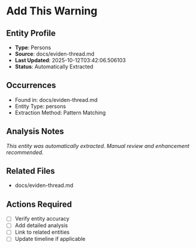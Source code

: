 # Add This Warning

## Entity Profile
- **Type**: Persons
- **Source**: docs/eviden-thread.md
- **Last Updated**: 2025-10-12T03:42:06.506103
- **Status**: Automatically Extracted

## Occurrences
- Found in: docs/eviden-thread.md
- Entity Type: persons
- Extraction Method: Pattern Matching

## Analysis Notes
*This entity was automatically extracted. Manual review and enhancement recommended.*

## Related Files
- docs/eviden-thread.md

## Actions Required
- [ ] Verify entity accuracy
- [ ] Add detailed analysis
- [ ] Link to related entities
- [ ] Update timeline if applicable
